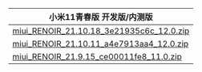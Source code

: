 | 小米11青春版  开发版/内测版    |
| ---- |
| [miui_RENOIR_21.10.18_3e21935c6c_12.0.zip](https://hugeota.d.miui.com/21.10.18/miui_RENOIR_21.10.18_3e21935c6c_12.0.zip)    |
| [miui_RENOIR_21.10.11_a4e7913aa4_12.0.zip](https://hugeota.d.miui.com/21.10.11/miui_RENOIR_21.10.11_a4e7913aa4_12.0.zip)    |
| [miui_RENOIR_21.9.15_ce00011fe8_11.0.zip](https://hugeota.d.miui.com/21.9.15/miui_RENOIR_21.9.15_ce00011fe8_11.0.zip)    |
